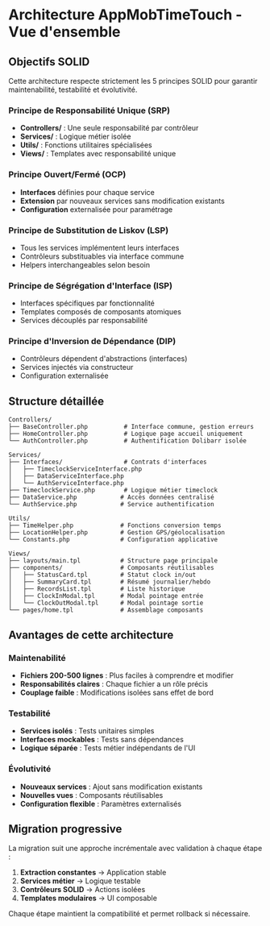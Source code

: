 # Architecture AppMobTimeTouch - Vue d'ensemble

## Objectifs SOLID

Cette architecture respecte strictement les 5 principes SOLID pour garantir maintenabilité, testabilité et évolutivité.

### Principe de Responsabilité Unique (SRP)
- **Controllers/** : Une seule responsabilité par contrôleur
- **Services/** : Logique métier isolée
- **Utils/** : Fonctions utilitaires spécialisées
- **Views/** : Templates avec responsabilité unique

### Principe Ouvert/Fermé (OCP)
- **Interfaces** définies pour chaque service
- **Extension** par nouveaux services sans modification existants
- **Configuration** externalisée pour paramétrage

### Principe de Substitution de Liskov (LSP)
- Tous les services implémentent leurs interfaces
- Contrôleurs substituables via interface commune
- Helpers interchangeables selon besoin

### Principe de Ségrégation d'Interface (ISP)
- Interfaces spécifiques par fonctionnalité
- Templates composés de composants atomiques
- Services découplés par responsabilité

### Principe d'Inversion de Dépendance (DIP)
- Contrôleurs dépendent d'abstractions (interfaces)
- Services injectés via constructeur
- Configuration externalisée

## Structure détaillée

```
Controllers/
├── BaseController.php          # Interface commune, gestion erreurs
├── HomeController.php          # Logique page accueil uniquement
└── AuthController.php          # Authentification Dolibarr isolée

Services/
├── Interfaces/                 # Contrats d'interfaces
│   ├── TimeclockServiceInterface.php
│   ├── DataServiceInterface.php
│   └── AuthServiceInterface.php
├── TimeclockService.php        # Logique métier timeclock
├── DataService.php            # Accès données centralisé
└── AuthService.php            # Service authentification

Utils/
├── TimeHelper.php             # Fonctions conversion temps
├── LocationHelper.php         # Gestion GPS/géolocalisation
└── Constants.php              # Configuration applicative

Views/
├── layouts/main.tpl           # Structure page principale
├── components/                # Composants réutilisables
│   ├── StatusCard.tpl         # Statut clock in/out
│   ├── SummaryCard.tpl        # Résumé journalier/hebdo
│   ├── RecordsList.tpl        # Liste historique
│   ├── ClockInModal.tpl       # Modal pointage entrée
│   └── ClockOutModal.tpl      # Modal pointage sortie
└── pages/home.tpl             # Assemblage composants
```

## Avantages de cette architecture

### Maintenabilité
- **Fichiers 200-500 lignes** : Plus faciles à comprendre et modifier
- **Responsabilités claires** : Chaque fichier a un rôle précis
- **Couplage faible** : Modifications isolées sans effet de bord

### Testabilité
- **Services isolés** : Tests unitaires simples
- **Interfaces mockables** : Tests sans dépendances
- **Logique séparée** : Tests métier indépendants de l'UI

### Évolutivité
- **Nouveaux services** : Ajout sans modification existants
- **Nouvelles vues** : Composants réutilisables
- **Configuration flexible** : Paramètres externalisés

## Migration progressive

La migration suit une approche incrémentale avec validation à chaque étape :

1. **Extraction constantes** → Application stable
2. **Services métier** → Logique testable  
3. **Contrôleurs SOLID** → Actions isolées
4. **Templates modulaires** → UI composable

Chaque étape maintient la compatibilité et permet rollback si nécessaire.